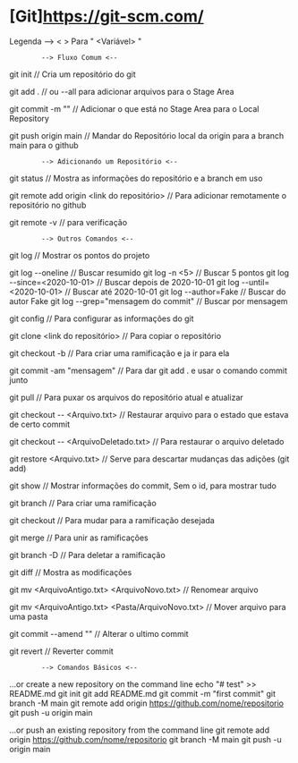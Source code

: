 # [Git]https://git-scm.com/

Legenda --> < > Para " <Variável> " 

            --> Fluxo Comum <--

git init // Cria um repositório do git

git add . // ou --all para adicionar arquivos para o Stage Area

git commit -m "" // Adicionar o que está no Stage Area para o Local Repository

git push origin main // Mandar do Repositório local da origin para a branch main para o github


            --> Adicionando um Repositório <--

git status // Mostra as informações do repositório e a branch em uso

git remote add origin <link do repositório> // Para adicionar remotamente o repositório no github

git remote -v // para verificação


            --> Outros Comandos <--

git log // Mostrar os pontos do projeto

git log --oneline // Buscar resumido
git log -n <5> // Buscar 5 pontos 
git log --since=<2020-10-01> // Buscar depois de 2020-10-01
git log --until=<2020-10-01> // Buscar até 2020-10-01
git log --author=Fake // Buscar do autor Fake
git log --grep="mensagem do commit" // Buscar por mensagem

git config // Para configurar as informações do git

git clone <link do repositório> // Para copiar o repositório 

git checkout -b <Branch> // Para criar uma ramificação e ja ir para ela

git commit -am "mensagem" // Para dar git add . e usar o comando commit junto

git pull // Para puxar os arquivos do repositório atual e atualizar

git checkout <idCommit> -- <Arquivo.txt> // Restaurar arquivo para o estado que estava de certo commit

git checkout -- <ArquivoDeletado.txt> // Para restaurar o arquivo deletado

git restore <Arquivo.txt> // Serve para descartar mudanças das adições (git add)

git show <idCommit> // Mostrar informações do commit, Sem o id, para mostrar tudo

git branch <NovaBranch> // Para criar uma ramificação

git checkout <Branch> // Para mudar para a ramificação desejada

git merge <Branch> // Para unir as ramificações 

git branch -D <Branch> // Para deletar a ramificação

git diff // Mostra as modificações

git mv <ArquivoAntigo.txt> <ArquivoNovo.txt> // Renomear arquivo

git mv <ArquivoAntigo.txt> <Pasta/ArquivoNovo.txt> // Mover arquivo para uma pasta

git commit --amend "" // Alterar o ultimo commit

git revert <commit> // Reverter commit

            --> Comandos Básicos <--

…or create a new repository on the command line
echo "# test" >> README.md
git init
git add README.md
git commit -m "first commit"
git branch -M main
git remote add origin https://github.com/nome/repositorio
git push -u origin main

…or push an existing repository from the command line
git remote add origin https://github.com/nome/repositorio
git branch -M main
git push -u origin main